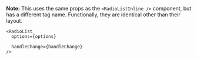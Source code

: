 **Note:** This uses the same props as the `<RadioListInline />` component, but has a different tag name. Functionally, they are identical other than their layout.

```
<RadioList
  options={options}

  handleChange={handleChange}
/>
```